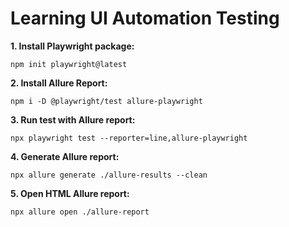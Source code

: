 # Learning UI Automation Testing
**1. Install Playwright package:**
```
npm init playwright@latest
```

**2. Install Allure Report:**
```
npm i -D @playwright/test allure-playwright
```
**3. Run test with Allure report:**
```
npx playwright test --reporter=line,allure-playwright
```
**4. Generate Allure report:**
```
npx allure generate ./allure-results --clean
```
**5. Open HTML Allure report:**
```
npx allure open ./allure-report
```